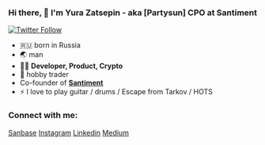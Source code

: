 ### Hi there, 👋 I'm Yura Zatsepin - aka [Partysun] CPO at Santiment

[![Twitter Follow](https://img.shields.io/twitter/follow/YuraZatsepin?color=1DA1F2&logo=twitter&style=for-the-badge)](https://twitter.com/intent/follow?screen_name=YuraZatsepin)

- 🇷🇺 born in Russia
- 🌏 man
- 👨‍💻 **Developer, Product, Crypto**
- 💱 hobby trader
- Co-founder of **[Santiment](https://app.santiment.net)**
- ⚡ I love to play guitar / drums / Escape from Tarkov / HOTS

### Connect with me:

[Sanbase](https://app.santiment.net/profile/120)
[Instagram](https://www.instagram.com/yura.zatsepin/)
[Linkedin](www.linkedin.com/in/yurazatsepin)
[Medium](https://medium.com/@zacepin)
